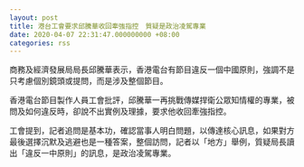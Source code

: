 ```yaml
---
layout: post
title: 港台工會要求邱騰華收回牽強指控　質疑是政治凌駕專業
date: 2020-04-07 22:31:47.000000000 +08:00
categories: rss
---
```


商務及經濟發展局局長邱騰華表示，香港電台有節目違反一個中國原則，強調不是只考慮個別鏡頭或提問，而是涉及整個節目。

香港電台節目製作人員工會批評，邱騰華一再挑戰傳媒捍衛公眾知情權的專業，被問及如何違反時，卻說不出實例及理據，要求他收回牽強指控。

工會提到，記者追問是基本功，確認當事人明白問題，以傳達核心訊息，如果對方最後選擇沉默及逃避也是一種答案，整個訪問，記者以「地方」舉例，質疑局長讀出「違反一中原則」的訊息，是政治凌駕專業。
